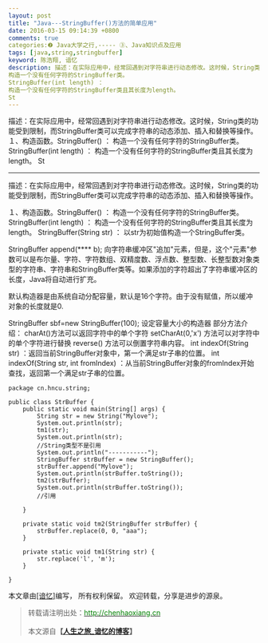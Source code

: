 ```yaml
---
layout: post
title: "Java---StringBuffer()方法的简单应用"
date: 2016-03-15 09:14:39 +0800
comments: true
categories:❷ Java大学之行,----- ③、Java知识点及应用
tags: [java,string,stringbuffer]
keyword: 陈浩翔, 谙忆
description: 描述：在实际应用中，经常回遇到对字符串进行动态修改。这时候，String类的功能受到限制，而StringBuffer类可以完成字符串的动态添加、插入和替换等操作。１、构造函数。StringBuffer() ： 
构造一个没有任何字符的StringBuffer类。 
StringBuffer(int length) ： 
构造一个没有任何字符的StringBuffer类且其长度为length。 
St 
---
```



描述：在实际应用中，经常回遇到对字符串进行动态修改。这时候，String类的功能受到限制，而StringBuffer类可以完成字符串的动态添加、插入和替换等操作。１、构造函数。StringBuffer() ： 
构造一个没有任何字符的StringBuffer类。 
StringBuffer(int length) ： 
构造一个没有任何字符的StringBuffer类且其长度为length。 
St
<!-- more -->
----------

描述：在实际应用中，经常回遇到对字符串进行动态修改。这时候，String类的功能受到限制，而StringBuffer类可以完成字符串的动态添加、插入和替换等操作。

１、构造函数。StringBuffer() ：
构造一个没有任何字符的StringBuffer类。
StringBuffer(int length) ：
构造一个没有任何字符的StringBuffer类且其长度为length。
StringBuffer(String str) ：
以str为初始值构造一个StringBuffer类。


StringBuffer append(**** b);
向字符串缓冲区"追加"元素，但是，这个"元素"参数可以是布尔量、字符、字符数组、双精度数、浮点数、整型数、长整型数对象类型的字符串、字符串和StringBuffer类等。如果添加的字符超出了字符串缓冲区的长度，Java将自动进行扩充。

默认构造器是由系统自动分配容量，默认是16个字符。由于没有赋值，所以缓冲对象的长度就是0.

StringBuffer sbf=new StringBuffer(100);
设定容量大小的构造器
部分方法介绍：
charAt()方法可以返回字符中的单个字符
setCharAt(0,'x') 方法可以对字符中的单个字符进行替换
reverse() 方法可以倒置字符串内容。
int indexOf(String str) ：返回当前StringBuffer对象中，第一个满足str子串的位置。
int indexOf(String str, int fromIndex) ：从当前StringBuffer对象的fromIndex开始查找，返回第一个满足str子串的位置。

```
package cn.hncu.string;

public class StrBuffer {
	public static void main(String[] args) {
		String str = new String("Mylove");
		System.out.println(str);
		tm1(str);
		System.out.println(str);
		//String类型不是引用
		System.out.println("-----------");
		StringBuffer strBuffer = new StringBuffer();
		strBuffer.append("Mylove");
		System.out.println(strBuffer.toString());
		tm2(strBuffer);
		System.out.println(strBuffer.toString());
		//引用
		
	}

	private static void tm2(StringBuffer strBuffer) {
		strBuffer.replace(0, 0, "aaa");
	}

	private static void tm1(String str) {
		str.replace('l', 'm');
	}

}

```

本文章由<a href="http://chenhaoxiang.cn/">[谙忆]</a>编写， 所有权利保留。 
欢迎转载，分享是进步的源泉。
<blockquote cite='陈浩翔'>
<p background-color='#D3D3D3'>转载请注明出处：<a href='http://chenhaoxiang.cn'><font color="green">http://chenhaoxiang.cn</font></a><br><br>
本文源自<strong>【<a href='http://chenhaoxiang.cn' target='_blank'>人生之旅_谙忆的博客</a>】</strong></p>
</blockquote>
